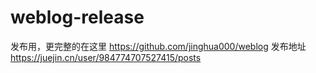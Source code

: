 # weblog-release

发布用，更完整的在这里 https://github.com/jinghua000/weblog
发布地址 https://juejin.cn/user/984774707527415/posts
